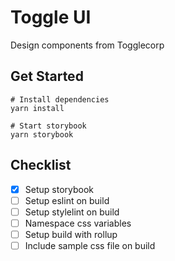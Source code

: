 # Toggle UI

Design components from Togglecorp

## Get Started

```
# Install dependencies
yarn install

# Start storybook
yarn storybook
```

## Checklist

- [x] Setup storybook
- [ ] Setup eslint on build
- [ ] Setup stylelint on build
- [ ] Namespace css variables
- [ ] Setup build with rollup
- [ ] Include sample css file on build

